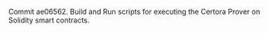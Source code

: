 Commit ae06562.                    Build and Run scripts for executing the Certora Prover on Solidity smart contracts.